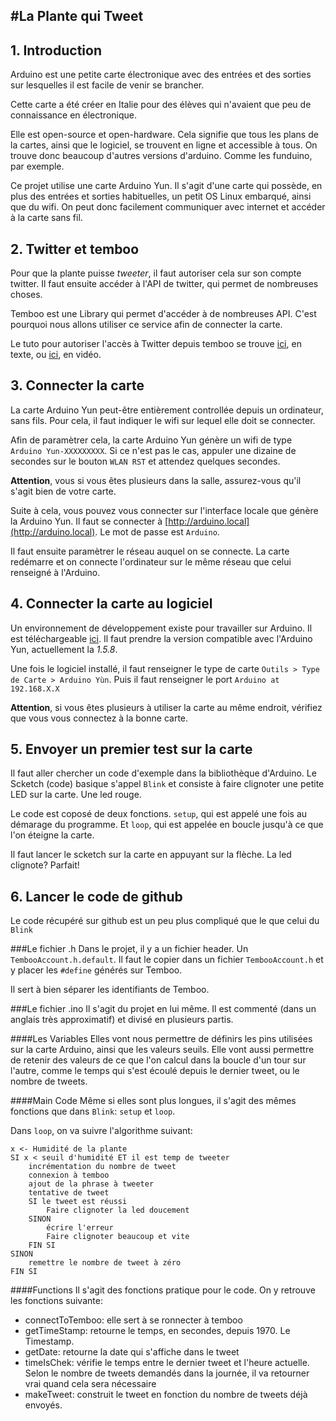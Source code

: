 #La Plante qui Tweet
---

## 1. Introduction
Arduino est une petite carte électronique avec des entrées et des sorties sur lesquelles il est facile de venir se brancher.

Cette carte a été créer en Italie pour des élèves qui n'avaient que peu de connaissance en électronique.

Elle est open-source et open-hardware. Cela signifie que tous les plans de la cartes, ainsi que le logiciel, se trouvent en ligne et accessible à tous. On trouve donc beaucoup d'autres versions d'arduino. Comme les funduino, par exemple.

Ce projet utilise une carte Arduino Yun. Il s'agit d'une carte qui possède, en plus des entrées et sorties habituelles, un petit OS Linux embarqué, ainsi que du wifi. On peut donc facilement communiquer avec internet et accéder à la carte sans fil.

## 2. Twitter et temboo
Pour que la plante puisse *tweeter*, il faut autoriser cela sur son compte twitter. Il faut ensuite accéder à l'API de twitter, qui permet de nombreuses choses.

Temboo est une Library qui permet d'accéder à de nombreuses API. C'est pourquoi nous allons utiliser ce service afin de connecter la carte.

Le tuto pour autoriser l'accès à Twitter depuis temboo se trouve [ici](https://www.temboo.com/library/Library/Twitter/Tweets/StatusesUpdate/), en texte, ou [ici](https://www.youtube.com/watch?v=Y68VOukqoXE&list=UUWXmg6TY-CnjqlOfReNtlCw), en vidéo.

## 3. Connecter la carte

La carte Arduino Yun peut-être entièrement controllée depuis un ordinateur, sans fils. Pour cela, il faut indiquer le wifi sur lequel elle doit se connecter.

Afin de paramètrer cela, la carte Arduino Yun génère un wifi de type `Arduino Yun-XXXXXXXXX`. Si ce n'est pas le cas, appuler une dizaine de secondes sur le bouton `WLAN RST` et attendez quelques secondes.

**Attention**, vous si vous êtes plusieurs dans la salle, assurez-vous qu'il s'agit bien de votre carte.

Suite à cela, vous pouvez vous connecter sur l'interface locale que génère la Arduino Yun. Il faut se connecter à [http://arduino.local](http://arduino.local). Le mot de passe est `Arduino`.

Il faut ensuite paramètrer le réseau auquel on se connecte. La carte redémarre et on connecte l'ordinateur sur le même réseau que celui renseigné à l'Arduino.

## 4. Connecter la carte au logiciel

Un environnement de développement existe pour travailler sur Arduino. Il est téléchargeable [ici](http://arduino.cc/en/Main/Software). Il faut prendre la version compatible avec l'Arduino Yun, actuellement la *1.5.8*.

Une fois le logiciel installé, il faut renseigner le type de carte `Outils > Type de Carte > Arduino Yùn`. Puis il faut renseigner le port `Arduino at 192.168.X.X`

**Attention**, si vous êtes plusieurs à utiliser la carte au même endroit, vérifiez que vous vous connectez à la bonne carte.

## 5. Envoyer un premier test sur la carte

Il faut aller chercher un code d'exemple dans la bibliothèque d'Arduino. Le Scketch (code) basique s'appel `Blink` et consiste à faire clignoter une petite LED sur la carte. Une led rouge.

Le code est coposé de deux fonctions. `setup`, qui est appelé une fois au démarage du programme. Et `loop`, qui est appelée en boucle jusqu'à ce que l'on éteigne la carte.

Il faut lancer le scketch sur la carte en appuyant sur la flèche. La led clignote? Parfait!

## 6. Lancer le code de github
Le code récupéré sur github est un peu plus compliqué que le que celui du `Blink`

###Le fichier .h
Dans le projet, il y a un fichier header. Un `TembooAccount.h.default`. Il faut le copier dans un fichier `TembooAccount.h` et y placer les `#define` générés sur Temboo.

Il sert à bien séparer les identifiants de Temboo.

###Le fichier .ino
Il s'agit du projet en lui même. Il est commenté (dans un anglais très approximatif) et divisé en plusieurs partis.

####Les Variables
Elles vont nous permettre de définirs les pins utilisées sur la carte Arduino, ainsi que les valeurs seuils. Elle vont aussi permettre de retenir des valeurs de ce que l'on calcul dans la boucle d'un tour sur l'autre, comme le temps qui s'est écoulé depuis le dernier tweet, ou le nombre de tweets.

####Main Code
Même si elles sont plus longues, il s'agit des mêmes fonctions que dans `Blink`: `setup` et `loop`.

Dans `loop`, on va suivre l'algorithme suivant:

	x <- Humidité de la plante
	SI x < seuil d'humidité ET il est temp de tweeter
		incrémentation du nombre de tweet
		connexion à temboo
		ajout de la phrase à tweeter
		tentative de tweet
		SI le tweet est réussi
			Faire clignoter la led doucement
		SINON
			écrire l'erreur
			Faire clignoter beaucoup et vite
		FIN SI
	SINON
		remettre le nombre de tweet à zéro
	FIN SI
	
####Functions
Il s'agit des fonctions pratique pour le code. On y retrouve les fonctions suivante:
* connectToTemboo: elle sert à se ronnecter à temboo
* getTimeStamp: retourne le temps, en secondes, depuis 1970. Le Timestamp.
* getDate: retourne la date qui s'affiche dans le tweet
* timeIsChek: vérifie le temps entre le dernier tweet et l'heure actuelle. Selon le nombre de tweets demandés dans la journée, il va retourner vrai quand cela sera nécessaire
* makeTweet: construit le tweet en fonction du nombre de tweets déjà envoyés.








